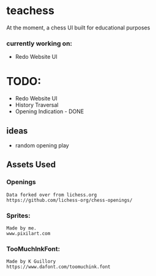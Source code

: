 # teachess
At the moment, a chess UI built for educational purposes
### currently working on:
- Redo Website UI
# TODO:
- Redo Website UI
- History Traversal
- Opening Indication - DONE
## ideas
- random opening play

## Assets Used
### Openings
    Data forked over from lichess.org
    https://github.com/lichess-org/chess-openings/

### Sprites:
    Made by me.
    www.pixilart.com
### TooMuchInkFont:
    Made by K Guillory
    https://www.dafont.com/toomuchink.font
    
